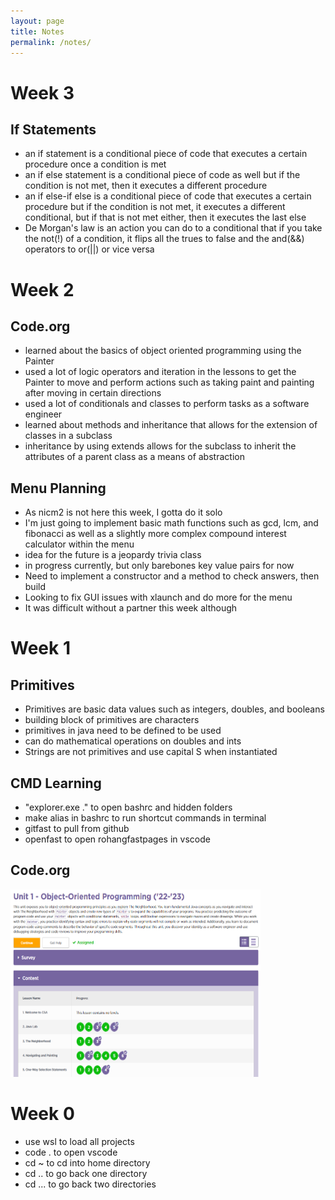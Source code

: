 ```yaml
---
layout: page
title: Notes
permalink: /notes/
---
```


# Week 3
## If Statements
- an if statement is a conditional piece of code that executes a certain procedure once a condition is met
- an if else statement is a conditional piece of code as well but if the condition is not met, then it executes a different procedure
- an if else-if else is a conditional piece of code that executes a certain procedure but if the condition is not met, it executes a different conditional, but if that is not met either, then it executes the last else
- De Morgan's law is an action you can do to a conditional that if you take the not(!) of a condition, it flips all the trues to false and the and(&&) operators to or(||) or vice versa

# Week 2
## Code.org
- learned about the basics of object oriented programming using the Painter
- used a lot of logic operators and iteration in the lessons to get the Painter to move and perform actions such as taking paint and painting after moving in certain directions
- used a lot of conditionals and classes to perform tasks as a software engineer
- learned about methods and inheritance that allows for the extension of classes in a subclass
- inheritance by using extends allows for the subclass to inherit the attributes of a parent class as a means of abstraction

## Menu Planning
- As nicm2 is not here this week, I gotta do it solo
- I'm just going to implement basic math functions such as gcd, lcm, and fibonacci as well as a slightly more complex compound interest calculator within the menu
- idea for the future is a jeopardy trivia class
- in progress currently, but only barebones key value pairs for now
- Need to implement a constructor and a method to check answers, then build
- Looking to fix GUI issues with xlaunch and do more for the menu
- It was difficult without a partner this week although


# Week 1  
## Primitives
- Primitives are basic data values such as integers, doubles, and booleans
- building block of primitives are characters
- primitives in java need to be defined to be used
- can do mathematical operations on doubles and ints
- Strings are not primitives and use capital S when instantiated

## CMD Learning
- "explorer.exe ." to open bashrc and hidden folders
- make alias in bashrc to run shortcut commands in terminal
- gitfast to pull from github
- openfast to open rohangfastpages in vscode

## Code.org
<img src="lesson5java.png" width=400 height=300 />

# Week 0  
- use wsl to load all projects
- code . to open vscode
- cd ~ to cd into home directory
- cd .. to go back one directory
- cd ... to go back two directories
